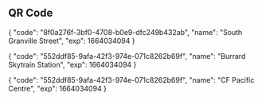 ## QR Code
{
    "code": "8f0a276f-3bf0-4708-b0e9-dfc249b432ab",
    "name": "South Granville Street",
    "exp": 1664034094
}

{
    "code": "552ddf85-9afa-42f3-974e-071c8262b69f",
    "name": "Burrard Skytrain Station",
    "exp": 1664034094
}

{
    "code": "552ddf85-9afa-42f3-974e-071c8262b69f",
    "name": "CF Pacific Centre",
    "exp": 1664034094
}